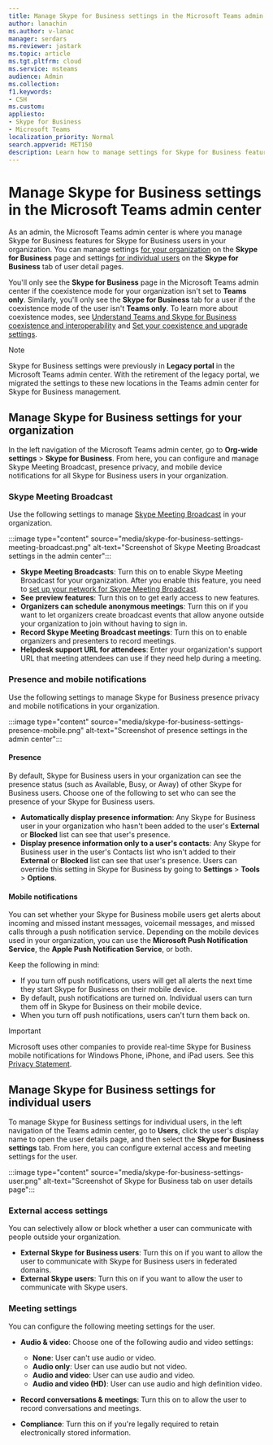 ```yaml
---
title: Manage Skype for Business settings in the Microsoft Teams admin center
author: lanachin
ms.author: v-lanac
manager: serdars
ms.reviewer: jastark
ms.topic: article
ms.tgt.pltfrm: cloud
ms.service: msteams
audience: Admin
ms.collection: 
f1.keywords:
- CSH
ms.custom: 
appliesto: 
- Skype for Business
- Microsoft Teams
localization_priority: Normal
search.appverid: MET150
description: Learn how to manage settings for Skype for Business features in the Microsoft Teams admin center. 
---
```


# Manage Skype for Business settings in the Microsoft Teams admin center

<!-- Bookmark used by Context Sensitive Help (CSH). Do not delete. -->
<a name="sfb-settings"> </a>
<!-- Do not remove the bookmark link above. -->

As an admin, the Microsoft Teams admin center is where you manage Skype for Business features for Skype for Business users in your organization. You can manage settings [for your organization](#manage-skype-for-business-settings-for-your-organization) on the **Skype for Business** page and settings [for individual users](#manage-skype-for-business-settings-for-individual-users) on the **Skype for Business** tab of user detail pages.

You'll only see the **Skype for Business** page in the Microsoft Teams admin center if the coexistence mode for your organization isn't set to **Teams only**. Similarly, you'll only see the **Skype for Business** tab for a user if the coexistence mode of the user isn't **Teams only**. To learn more about coexistence modes, see [Understand Teams and Skype for Business coexistence and interoperability](teams-and-skypeforbusiness-coexistence-and-interoperability.md) and [Set your coexistence and upgrade settings](setting-your-coexistence-and-upgrade-settings.md).

> [!NOTE]
> Skype for Business settings were previously in **Legacy portal** in the Microsoft Teams admin center. With the retirement of the legacy portal, we migrated the settings to these new locations in the Teams admin center for Skype for Business management.

## Manage Skype for Business settings for your organization

In the left navigation of the Microsoft Teams admin center, go to **Org-wide settings** > **Skype for Business**. From here, you can configure and manage Skype Meeting Broadcast, presence privacy, and mobile device notifications for all Skype for Business users in your organization.

### Skype Meeting Broadcast

<!-- Bookmark used by Context Sensitive Help (CSH). Do not delete. -->
<a name="sfb-org-wide-broadcast"> </a>
<!-- Do not remove the bookmark link above. -->

Use the following settings to manage [Skype Meeting Broadcast](https://support.microsoft.com/office/what-is-a-skype-meeting-broadcast-c472c76b-21f1-4e4b-ab58-329a6c33757d) in your organization.

:::image type="content" source="media/skype-for-business-settings-meeting-broadcast.png" alt-text="Screenshot of Skype Meeting Broadcast settings in the admin center":::

- **Skype Meeting Broadcasts**: Turn this on to enable Skype Meeting Broadcast for your organization. After you enable this feature, you need to [set up your network for Skype Meeting Broadcast](https://docs.microsoft.com/skypeforbusiness/set-up-your-network-for-skype-meeting-broadcast/set-up-your-network-for-skype-meeting-broadcast).
- **See preview features**: Turn this on to get early access to new features.
- **Organizers can schedule anonymous meetings**: Turn this on if you want to let organizers create broadcast events that allow anyone outside your organization to join without having to sign in. 
- **Record Skype Meeting Broadcast meetings**: Turn this on to enable organizers and presenters to record meetings.  
- **Helpdesk support URL for attendees**: Enter your organization's support URL that meeting attendees can use if they need help during a meeting.

### Presence and mobile notifications

<!-- Bookmark used by Context Sensitive Help (CSH). Do not delete. -->
<a name="sfb-org-wide-presence-mobile"> </a>
<!-- Do not remove the bookmark link above. -->


Use the following settings to manage Skype for Business presence privacy and mobile notifications in your organization.

:::image type="content" source="media/skype-for-business-settings-presence-mobile.png" alt-text="Screenshot of presence settings in the admin center":::

#### Presence

By default, Skype for Business users in your organization can see the presence status (such as Available, Busy, or Away) of other Skype for Business users. Choose one of the following to set who can see the presence of your Skype for Business users.

- **Automatically display presence information**: Any Skype for Business user in your organization who hasn't been added to the user's **External** or **Blocked** list can see that user's presence.
- **Display presence information only to a user's contacts**: Any Skype for Business user in the user's Contacts list who isn't added to their **External** or **Blocked** list can see that user's presence. Users can override this setting in Skype for Business by going to **Settings** > **Tools** > **Options**.

#### Mobile notifications

You can set whether your Skype for Business mobile users get alerts about incoming and missed instant messages, voicemail messages, and missed calls through a push notification service. Depending on the mobile devices used in your organization, you can use the **Microsoft Push Notification Service**, the **Apple Push Notification Service**, or both.

Keep the following in mind:

- If you turn off push notifications, users will get all alerts the next time they start Skype for Business on their mobile device.
- By default, push notifications are turned on. Individual users can turn them off in Skype for Business on their mobile device.
- When you turn off push notifications, users can't turn them back on. 

> [!IMPORTANT]
> Microsoft uses other companies to provide real-time Skype for Business mobile notifications for Windows Phone, iPhone, and iPad users. See this [Privacy Statement](https://go.microsoft.com/fwlink/p/?linkid=247732).

## Manage Skype for Business settings for individual users

<!-- Bookmark used by Context Sensitive Help (CSH). Do not delete. -->
<a name="sfb-user-settings"> </a>
<!-- Do not remove the bookmark link above. -->

To manage Skype for Business settings for individual users, in the left navigation of the Teams admin center, go to **Users**, click the user's display name to open the user details page, and then select the **Skype for Business settings** tab. From here, you can configure external access and meeting settings for the user.

:::image type="content" source="media/skype-for-business-settings-user.png" alt-text="Screenshot of Skype for Business tab on user details page":::

### External access settings

You can selectively allow or block whether a user can communicate with people outside your organization.

- **External Skype for Business users**: Turn this on if you want to allow the user to communicate with Skype for Business users in federated domains.
- **External Skype users**: Turn this on if you want to allow the user to communicate with Skype users. 

### Meeting settings

You can configure the following meeting settings for the user.

- **Audio & video**: Choose one of the following audio and video settings:

    - **None**: User can't use audio or video.
    - **Audio only**: User can use audio but not video.
    - **Audio and video**: User can use audio and video.
    - **Audio and video (HD)**: User can use audio and high definition video.
    
- **Record conversations & meetings**: Turn this on to allow the user to record conversations and meetings.
- **Compliance**: Turn this on if you're legally required to retain electronically stored information. 
